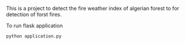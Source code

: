 This is a project to detect the fire weather index of algerian forest to for detection of forst fires.



To run flask application 

```
python application.py
```



